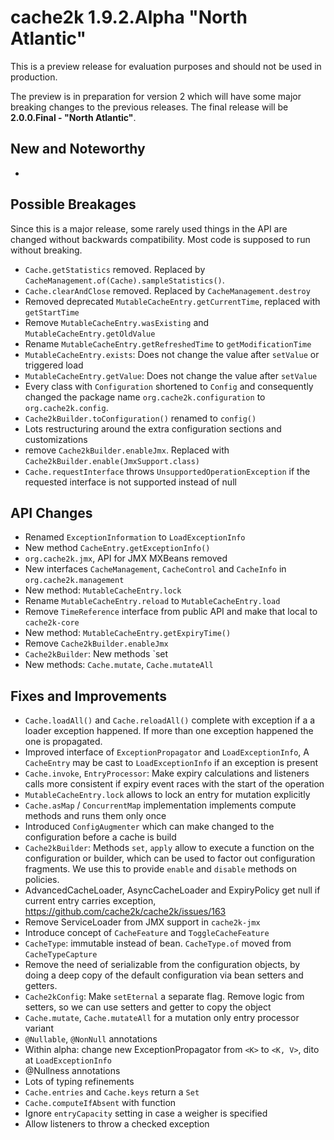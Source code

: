 # cache2k 1.9.2.Alpha "North Atlantic"

This is a preview release for evaluation purposes and should not be used in production.

The preview is in preparation for version 2 which will have some major breaking
changes to the previous releases. The final release will be **2.0.0.Final - "North Atlantic"**.

## New and Noteworthy

- 

## Possible Breakages

Since this is a major release, some rarely used things in the API are 
changed without backwards compatibility. Most code is supposed to run
without breaking.

- `Cache.getStatistics` removed. Replaced by `CacheManagement.of(Cache).sampleStatistics()`.
- `Cache.clearAndClose` removed. Replaced by `CacheManagement.destroy`
- Removed deprecated `MutableCacheEntry.getCurrentTime`, replaced with `getStartTime`
- Remove `MutableCacheEntry.wasExisting` and `MutableCacheEntry.getOldValue` 
- Rename `MutableCacheEntry.getRefreshedTime` to `getModificationTime`
- `MutableCacheEntry.exists`: Does not change the value after `setValue` or triggered load
- `MutableCacheEntry.getValue`: Does not change the value after `setValue`
- Every class with `Configuration` shortened to `Config` and consequently changed the
  package name `org.cache2k.configuration` to `org.cache2k.config`.
- `Cache2kBuilder.toConfiguration()` renamed to `config()`
- Lots restructuring around the extra configuration sections and customizations
- remove `Cache2kBuilder.enableJmx`. Replaced with `Cache2kBuilder.enable(JmxSupport.class)`
- `Cache.requestInterface` throws `UnsupportedOperationException` if the requested interface
  is not supported instead of null
 
## API Changes 

- Renamed `ExceptionInformation` to `LoadExceptionInfo`
- New method `CacheEntry.getExceptionInfo()`
- `org.cache2k.jmx`, API for JMX MXBeans removed
- New interfaces `CacheManagement`, `CacheControl` and `CacheInfo` in `org.cache2k.management`
- New method: `MutableCacheEntry.lock`
- Rename `MutableCacheEntry.reload` to `MutableCacheEntry.load`
- Remove `TimeReference` interface from public API and make that local to `cache2k-core`
- New method: `MutableCacheEntry.getExpiryTime()`
- Remove `Cache2kBuilder.enableJmx`
- `Cache2kBuilder`: New methods `set
- New methods: `Cache.mutate`, `Cache.mutateAll`

## Fixes and Improvements

- `Cache.loadAll()` and `Cache.reloadAll()` complete with exception if a a loader
  exception happened. If more than one exception happened the one is propagated.
- Improved interface of `ExceptionPropagator` and `LoadExceptionInfo`,
  A `CacheEntry` may be cast to `LoadExceptionInfo` if an exception is present
- `Cache.invoke`, `EntryProcessor`: Make expiry calculations and listeners calls more consistent
  if expiry event races with the start of the operation
- `MutableCacheEntry.lock` allows to lock an entry for mutation explicitly
- `Cache.asMap` / `ConcurrentMap` implementation implements compute methods
  and runs them only once 
- Introduced `ConfigAugmenter` which can make changed to the configuration before a cache is build 
- `Cache2kBuilder`: Methods `set`, `apply` allow to execute a function on the configuration
  or builder, which can be used to factor out configuration fragments.
  We use this to provide `enable` and `disable` methods on policies.
- AdvancedCacheLoader, AsyncCacheLoader and ExpiryPolicy get null if current entry carries exception, https://github.com/cache2k/cache2k/issues/163
- Remove ServiceLoader from JMX support in `cache2k-jmx`
- Introduce concept of `CacheFeature` and `ToggleCacheFeature`
- `CacheType`: immutable instead of bean. `CacheType.of` moved from `CacheTypeCapture`
- Remove the need of serializable from the configuration objects, by doing a deep
  copy of the default configuration via bean setters and getters.
- `Cache2kConfig`: Make `setEternal` a separate flag. 
   Remove logic from setters, so we can use setters and getter to copy the
   object
- `Cache.mutate`, `Cache.mutateAll` for a mutation only entry processor variant
- `@Nullable`, `@NonNull` annotations
- Within alpha: change new ExceptionPropagator from `<K>` to `<K, V>`, dito at `LoadExceptionInfo`
- @Nullness annotations
- Lots of typing refinements
- `Cache.entries` and `Cache.keys` return a `Set`
- `Cache.computeIfAbsent` with function
- Ignore `entryCapacity` setting in case a weigher is specified
- Allow listeners to throw a checked exception